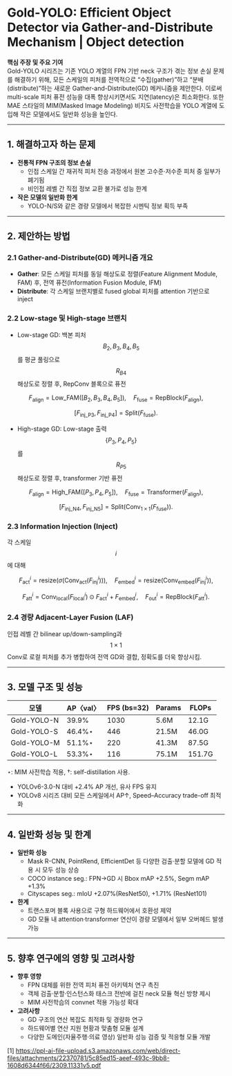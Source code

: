 # Gold-YOLO: Efficient Object Detector via Gather-and-Distribute Mechanism | Object detection

**핵심 주장 및 주요 기여**  
Gold-YOLO 시리즈는 기존 YOLO 계열의 FPN 기반 neck 구조가 겪는 정보 손실 문제를 해결하기 위해, 모든 스케일의 피처를 전역적으로 “수집(gather)”하고 “분배(distribute)”하는 새로운 Gather-and-Distribute(GD) 메커니즘을 제안한다. 이로써 multi-scale 피처 퓨전 성능을 대폭 향상시키면서도 지연(latency)은 최소화한다. 또한 MAE 스타일의 MIM(Masked Image Modeling) 비지도 사전학습을 YOLO 계열에 도입해 작은 모델에서도 일반화 성능을 높인다.

***

## 1. 해결하고자 하는 문제  
- **전통적 FPN 구조의 정보 손실**  
  - 인접 스케일 간 재귀적 피처 전송 과정에서 원본 고수준·저수준 피처 중 일부가 폐기됨  
  - 비인접 레벨 간 직접 정보 교환 불가로 성능 한계  
- **작은 모델의 일반화 한계**  
  - YOLO-N/S와 같은 경량 모델에서 복잡한 시멘틱 정보 획득 부족

***

## 2. 제안하는 방법

### 2.1 Gather-and-Distribute(GD) 메커니즘 개요  
- **Gather**: 모든 스케일 피처를 동일 해상도로 정렬(Feature Alignment Module, FAM) 후, 전역 퓨전(Information Fusion Module, IFM)  
- **Distribute**: 각 스케일 브랜치별로 fused global 피처를 attention 기반으로 inject  

### 2.2 Low-stage 및 High-stage 브랜치  
- Low-stage GD: 백본 피처 $$B_2,B_3,B_4,B_5$$를 평균 풀링으로 $$R_{B4}$$ 해상도로 정렬 후, RepConv 블록으로 퓨전  

```math
    F_{\text{align}} = \text{Low\_FAM}([B_2,B_3,B_4,B_5]),\quad
    F_{\text{fuse}} = \text{RepBlock}(F_{\text{align}}),
```  

```math
    [F_{\text{inj\_P3}},F_{\text{inj\_P4}}] = \text{Split}(F_{\text{fuse}}).
```

- High-stage GD: Low-stage 출력 $$\{P_3,P_4,P_5\}$$를 $$R_{P5}$$ 해상도로 정렬 후, transformer 기반 퓨전  

```math
    F_{\text{align}} = \text{High\_FAM}([P_3,P_4,P_5]),\quad
    F_{\text{fuse}} = \text{Transformer}(F_{\text{align}}),
```

```math
    [F_{\text{inj\_N4}},F_{\text{inj\_N5}}] = \text{Split}(\text{Conv}_{1\times1}(F_{\text{fuse}})).
```

### 2.3 Information Injection (Inject)  
각 스케일 $$i$$에 대해  

```math
  F_{\text{act}}^i = \text{resize}\bigl(\sigma(\text{Conv}_{\text{act}}(F_{\text{inj}}^i))\bigr),\quad
  F_{\text{embed}}^i = \text{resize}(\text{Conv}_{\text{embed}}(F_{\text{inj}}^i)),
```

```math
  F_{\text{att}}^i = \text{Conv}_{\text{local}}(F_{\text{local}}^i)\odot F_{\text{act}}^i + F_{\text{embed}}^i,\quad
  F_{\text{out}}^i = \text{RepBlock}(F_{\text{att}}^i).
```

### 2.4 경량 Adjacent-Layer Fusion (LAF)  
인접 레벨 간 bilinear up/down-sampling과 $$1\times1$$ Conv로 로컬 피처를 추가 병합하여 전역 GD와 결합, 정확도를 더욱 향상시킴.

***

## 3. 모델 구조 및 성능  

| 모델           | AP〈val〉 | FPS (bs=32) | Params | FLOPs |
|---------------|----------|-------------|-------|-------|
| Gold-YOLO-N   | 39.9%    | 1030        | 5.6M  | 12.1G |
| Gold-YOLO-S   | 46.4%⋆   | 446         | 21.5M | 46.0G |
| Gold-YOLO-M   | 51.1%⋆   | 220         | 41.3M | 87.5G |
| Gold-YOLO-L   | 53.3%⋆   | 116         | 75.1M |151.7G |

⋆: MIM 사전학습 적용, †: self-distillation 사용.  
- YOLOv6-3.0-N 대비 +2.4% AP 개선, 유사 FPS 유지  
- YOLOv8 시리즈 대비 모든 스케일에서 AP↑, Speed–Accuracy trade-off 최적화  

***

## 4. 일반화 성능 및 한계  
- **일반화 성능**  
  - Mask R-CNN, PointRend, EfficientDet 등 다양한 검출·분할 모델에 GD 적용 시 모두 성능 상승  
  - COCO instance seg.: FPN→GD 시 Bbox mAP +2.5%, Segm mAP +1.3%  
  - Cityscapes seg.: mIoU +2.07%(ResNet50), +1.71% (ResNet101)  
- **한계**  
  - 트랜스포머 블록 사용으로 구형 하드웨어에서 호환성 제약  
  - GD 모듈 내 attention·transformer 연산이 경량 모델에서 일부 오버헤드 발생 가능

***

## 5. 향후 연구에의 영향 및 고려사항  
- **향후 영향**  
  - FPN 대체를 위한 전역 피처 퓨전 아키텍처 연구 촉진  
  - 객체 검출·분할·인스턴스화 태스크 전반에 걸친 neck 모듈 혁신 방향 제시  
  - MIM 사전학습의 convnet 적용 가능성 확대  
- **고려사항**  
  - GD 구조의 연산 복잡도 최적화 및 경량화 연구  
  - 하드웨어별 연산 지원 현황과 맞춤형 모듈 설계  
  - 다양한 도메인(자율주행·의료 영상) 일반화 성능 검증 및 적응형 모듈 개발

[1] https://ppl-ai-file-upload.s3.amazonaws.com/web/direct-files/attachments/22370781/5c85ed15-aeef-493c-9bb8-1608d6344f66/2309.11331v5.pdf
